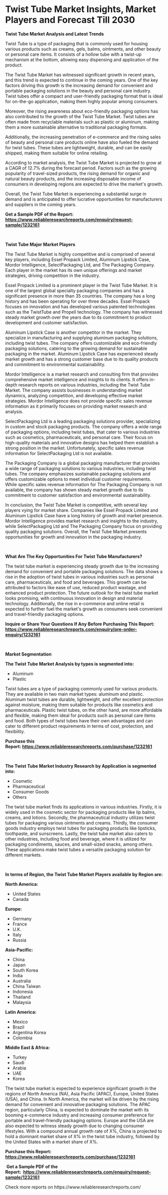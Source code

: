 <p><h1>Twist Tube Market Insights, Market Players and Forecast Till 2030</h1></p><p><strong>Twist Tube Market Analysis and Latest Trends</strong></p>
<p><p>Twist Tube is a type of packaging that is commonly used for housing various products such as creams, gels, balms, ointments, and other beauty or personal care items. It consists of a hollow tube with a twist-up mechanism at the bottom, allowing easy dispensing and application of the product.</p><p>The Twist Tube Market has witnessed significant growth in recent years, and this trend is expected to continue in the coming years. One of the key factors driving this growth is the increasing demand for convenient and portable packaging solutions in the beauty and personal care industry. Twist tubes offer a compact and user-friendly packaging format that is ideal for on-the-go application, making them highly popular among consumers.</p><p>Moreover, the rising awareness about eco-friendly packaging options has also contributed to the growth of the Twist Tube Market. Twist tubes are often made from recyclable materials such as plastic or aluminum, making them a more sustainable alternative to traditional packaging formats.</p><p>Additionally, the increasing penetration of e-commerce and the rising sales of beauty and personal care products online have also fueled the demand for twist tubes. These tubes are lightweight, durable, and can be easily shipped, making them suitable for online retailing.</p><p>According to market analysis, the Twist Tube Market is projected to grow at a CAGR of 12.7% during the forecast period. Factors such as the growing popularity of travel-sized products, the rising demand for organic and natural beauty products, and the increasing disposable income of consumers in developing regions are expected to drive the market's growth.</p><p>Overall, the Twist Tube Market is experiencing a substantial surge in demand and is anticipated to offer lucrative opportunities for manufacturers and suppliers in the coming years.</p></p>
<p><strong>Get a Sample PDF of the Report:&nbsp; <a href="https://www.reliableresearchreports.com/enquiry/request-sample/1232161">https://www.reliableresearchreports.com/enquiry/request-sample/1232161</a></strong></p>
<p>&nbsp;</p>
<p><strong>Twist Tube Major Market Players</strong></p>
<p><p>The Twist Tube Market is highly competitive and is comprised of several key players, including Essel Propack Limited, Aluminum Lipstick Case, Mordor Intelligence, SelectPackaging Ltd, and The Packaging Company. Each player in the market has its own unique offerings and market strategies, driving competition in the industry.</p><p>Essel Propack Limited is a prominent player in the Twist Tube Market. It is one of the largest global specialty packaging companies and has a significant presence in more than 35 countries. The company has a long history and has been operating for over three decades. Essel Propack focuses on innovation and has developed various patented technologies such as the TwistTube and Propell technology. The company has witnessed steady market growth over the years due to its commitment to product development and customer satisfaction.</p><p>Aluminum Lipstick Case is another competitor in the market. They specialize in manufacturing and supplying aluminum packaging solutions, including twist tubes. The company offers customizable and eco-friendly packaging solutions, catering to the growing demand for sustainable packaging in the market. Aluminum Lipstick Case has experienced steady market growth and has a strong customer base due to its quality products and commitment to environmental sustainability.</p><p>Mordor Intelligence is a market research and consulting firm that provides comprehensive market intelligence and insights to its clients. It offers in-depth research reports on various industries, including the Twist Tube Market. The company assists businesses in understanding market dynamics, analyzing competition, and developing effective market strategies. Mordor Intelligence does not provide specific sales revenue information as it primarily focuses on providing market research and analysis.</p><p>SelectPackaging Ltd is a leading packaging solutions provider, specializing in custom and stock packaging products. The company offers a wide range of packaging options, including twist tubes, that cater to various industries such as cosmetics, pharmaceuticals, and personal care. Their focus on high-quality materials and innovative designs has helped them establish a strong position in the market. Unfortunately, specific sales revenue information for SelectPackaging Ltd is not available.</p><p>The Packaging Company is a global packaging manufacturer that provides a wide range of packaging solutions to various industries, including twist tubes. The company emphasizes sustainable packaging solutions and offers customizable options to meet individual customer requirements. While specific sales revenue information for The Packaging Company is not available, the company has shown steady market growth due to its commitment to customer satisfaction and environmental sustainability.</p><p>In conclusion, the Twist Tube Market is competitive, with several key players vying for market share. Companies like Essel Propack Limited and Aluminum Lipstick Case have a long history of growth and market presence. Mordor Intelligence provides market research and insights to the industry, while SelectPackaging Ltd and The Packaging Company focus on providing quality packaging solutions. Overall, the Twist Tube Market presents opportunities for growth and innovation in the packaging industry.</p></p>
<p>&nbsp;</p>
<p><strong>What Are The Key Opportunities For Twist Tube Manufacturers?</strong></p>
<p><p>The twist tube market is experiencing steady growth due to the increasing demand for convenient and portable packaging solutions. The data shows a rise in the adoption of twist tubes in various industries such as personal care, pharmaceuticals, and food and beverages. This growth can be attributed to factors like ease of use, reduced product wastage, and enhanced product protection. The future outlook for the twist tube market looks promising, with continuous innovation in design and material technology. Additionally, the rise in e-commerce and online retail is expected to further fuel the market's growth as consumers seek convenient and travel-friendly packaging options.</p></p>
<p><strong>Inquire or Share Your Questions If Any Before Purchasing This Report: <a href="https://www.reliableresearchreports.com/enquiry/pre-order-enquiry/1232161">https://www.reliableresearchreports.com/enquiry/pre-order-enquiry/1232161</a></strong></p>
<p>&nbsp;</p>
<p><strong>Market Segmentation</strong></p>
<p><strong>The Twist Tube Market Analysis by types is segmented into:</strong></p>
<p><ul><li>Aluminum</li><li>Plastic</li></ul></p>
<p><p>Twist tubes are a type of packaging commonly used for various products. They are available in two main market types: aluminum and plastic. Aluminum twist tubes are durable, lightweight, and offer excellent protection against moisture, making them suitable for products like cosmetics and pharmaceuticals. Plastic twist tubes, on the other hand, are more affordable and flexible, making them ideal for products such as personal care items and food. Both types of twist tubes have their own advantages and can cater to different product requirements in terms of cost, protection, and flexibility.</p></p>
<p><strong>Purchase this Report:&nbsp;<a href="https://www.reliableresearchreports.com/purchase/1232161">https://www.reliableresearchreports.com/purchase/1232161</a></strong></p>
<p>&nbsp;</p>
<p><strong>The Twist Tube Market Industry Research by Application is segmented into:</strong></p>
<p><ul><li>Cosmetic</li><li>Pharmaceutical</li><li>Consumer Goods</li><li>Others</li></ul></p>
<p><p>The twist tube market finds its applications in various industries. Firstly, it is widely used in the cosmetic sector for packaging products like lip balms, creams, and lotions. Secondly, the pharmaceutical industry utilizes twist tubes for packaging various ointments and creams. Thirdly, the consumer goods industry employs twist tubes for packaging products like lipsticks, toothpaste, and sunscreens. Lastly, the twist tube market also caters to other industries, including food and beverage, where it is utilized for packaging condiments, sauces, and small-sized snacks, among others. These applications make twist tubes a versatile packaging solution for different markets.</p></p>
<p>&nbsp;</p>
<p><strong>In terms of Region, the Twist Tube Market Players available by Region are:</strong></p>
<p>
    <p> <strong> North America: </strong>
        <ul>
            <li>United States</li>
            <li>Canada</li>
        </ul>
        </p> 
    <p> <strong> Europe: </strong>
        <ul>
            <li>Germany</li>
            <li>France</li>
            <li>U.K.</li>
            <li>Italy</li>
            <li>Russia</li>
        </ul>
        </p> 
    <p> <strong> Asia-Pacific: </strong>
        <ul>
            <li>China</li>
            <li>Japan</li>
            <li>South Korea</li>
            <li>India</li>
            <li>Australia</li>
            <li>China Taiwan</li>
            <li>Indonesia</li>
            <li>Thailand</li>
            <li>Malaysia</li>
        </ul>
        </p> 
    <p> <strong> Latin America: </strong>
        <ul>
            <li>Mexico</li>
            <li>Brazil</li>
            <li>Argentina Korea</li>
            <li>Colombia</li>
        </ul>
        </p> 
    <p> <strong> Middle East & Africa: </strong>
        <ul>
            <li>Turkey</li>
            <li>Saudi</li>
            <li>Arabia</li>
            <li>UAE</li>
            <li>Korea</li>
        </ul>
    </p>
    </p>
<p><p>The twist tube market is expected to experience significant growth in the regions of North America (NA), Asia Pacific (APAC), Europe, United States (USA), and China. In North America, the market will be driven by the rising demand for convenient and innovative packaging solutions. The APAC region, particularly China, is expected to dominate the market with its booming e-commerce industry and increasing consumer preference for portable and travel-friendly packaging options. Europe and the USA are also expected to witness steady growth due to changing consumer lifestyles. With a compound annual growth rate of X%, China is projected to hold a dominant market share of X% in the twist tube industry, followed by the United States with a market share of X%.</p></p>
<p><strong>Purchase this Report: <a href="https://www.reliableresearchreports.com/purchase/1232161">https://www.reliableresearchreports.com/purchase/1232161</a></strong></p>
<p>&nbsp;<strong>Get a Sample PDF of the Report:&nbsp;&nbsp;<a href="https://www.reliableresearchreports.com/enquiry/request-sample/1232161">https://www.reliableresearchreports.com/enquiry/request-sample/1232161</a></strong></p>
<p><strong></strong></p>
<p>Check more reports on https://www.reliableresearchreports.com/</p>